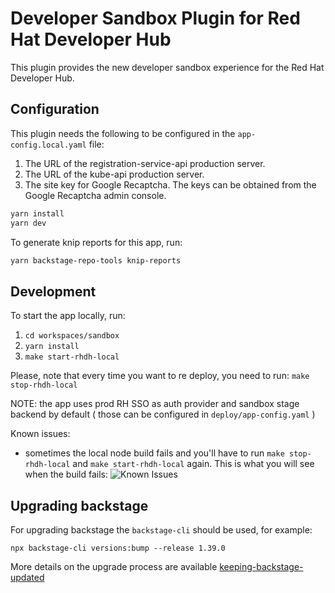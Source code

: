 # Developer Sandbox Plugin for Red Hat Developer Hub

This plugin provides the new developer sandbox experience for the Red Hat Developer Hub.

## Configuration

This plugin needs the following to be configured in the `app-config.local.yaml` file:

1. The URL of the registration-service-api production server.
2. The URL of the kube-api production server.
3. The site key for Google Recaptcha. The keys can be obtained from the Google Recaptcha admin console.

```sh
yarn install
yarn dev
```

To generate knip reports for this app, run:

```sh
yarn backstage-repo-tools knip-reports
```

## Development

To start the app locally, run:

1. `cd workspaces/sandbox`
2. `yarn install`
3. `make start-rhdh-local`

Please, note that every time you want to re deploy, you need to run:
`make stop-rhdh-local`

NOTE: the app uses prod RH SSO as auth provider and sandbox stage backend by default
( those can be configured in `deploy/app-config.yaml` )

Known issues:

- sometimes the local node build fails and you'll have to run `make stop-rhdh-local` and `make start-rhdh-local` again.
  This is what you will see when the build fails:
  ![Known Issues](./images/known_build_issue.png)

## Upgrading backstage

For upgrading backstage the `backstage-cli` should be used, for example:

```shell
npx backstage-cli versions:bump --release 1.39.0
```

More details on the upgrade process are available [keeping-backstage-updated](https://backstage.io/docs/getting-started/keeping-backstage-updated/)
